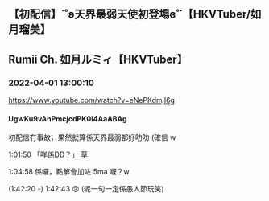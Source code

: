 ## 【初配信】˙˚ʚ天界最弱天使初登場ɞ˚˙【HKVTuber/如月瑠美】
## Rumii Ch. 如月ルミィ【HKVTuber】
### 2022-04-01 13:00:10
https://www.youtube.com/watch?v=eNePKdmjI6g
#### UgwKu9vAhPmcjcdPK0l4AaABAg
初配信冇事故，果然就算係天界最弱都好叻叻 (確信 w

1:01:50 「咩係DD？」 草

1:04:58 係囉，點解會加咗 5ma 嘅？w

(1:42:20 -) 1:42:43 😢 (呢一句一定係愚人節玩笑)

